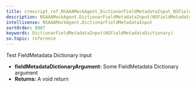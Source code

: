 ```yaml
---
title: crmscript_ref_NSAAAMockAgent_DictionarFieldMetadataInput_NSFieldMetadataDictionary_p_0
description: NSAAAMockAgent.DictionarFieldMetadataInput(NSFieldMetadataDictionary p_0)
intellisense: NSAAAMockAgent.DictionarFieldMetadataInput
sortOrder: 8907
keywords: DictionarFieldMetadataInput(NSFieldMetadataDictionary)
so.topic: reference
---
```



Test FieldMetadata Dictionary input



* **fieldMetadataDictionaryArgument:** Some FieldMetadata Dictionary argument
* **Returns:** A void return


